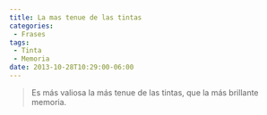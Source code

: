 ```yaml
---
title: La mas tenue de las tintas
categories:
 - Frases
tags:
 - Tinta
 - Memoria
date: 2013-10-28T10:29:00-06:00
---
```

> Es más valiosa la más tenue de las tintas, que la más brillante memoria.